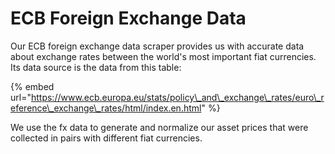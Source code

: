 # ECB Foreign Exchange Data

Our ECB foreign exchange data scraper provides us with accurate data about exchange rates between the world's most important fiat currencies. Its data source is the data from this table:

{% embed url="https://www.ecb.europa.eu/stats/policy\_and\_exchange\_rates/euro\_reference\_exchange\_rates/html/index.en.html" %}

We use the fx data to generate and normalize our asset prices that were collected in pairs with different fiat currencies.


